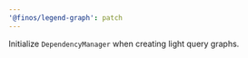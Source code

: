 ```yaml
---
'@finos/legend-graph': patch
---
```


Initialize `DependencyManager` when creating light query graphs.
